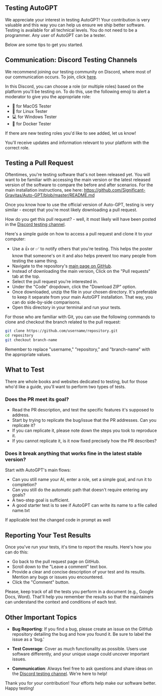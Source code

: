 ## Testing AutoGPT

We appreciate your interest in testing AutoGPT! Your contribution is very valuable and this way you can help us ensure we ship better software. Testing is available for all technical levels. You do not need to be a programmer. Any user of AutoGPT can be a tester.  

Below are some tips to get you started.

## Communication: Discord Testing Channels

We recommend joining our testing community on Discord, where most of our communication occurs. To join, click [here](https://discord.com/channels/1092243196446249134/1098217450425827468).

In this Discord, you can choose a role (or multiple roles) based on the platform you'll be testing on. To do this, use the following emoji to alert a moderator to give you the appropriate role:

- :apple: for MacOS Tester
- :penguin: for Linux Tester
- :computer: for Windows Tester
- :whale: for Docker Tester

If there are new testing roles you'd like to see added, let us know!

You'll receive updates and information relevant to your platform with the correct role.

## Testing a Pull Request

Oftentimes, you're testing software that's not been released yet. You will want to be familiar with accessing the main version or the latest released version of the software to compare the before and after scenarios. For the main installation instructions, see here: https://github.com/Significant-Gravitas/Auto-GPT/blob/master/README.md

Once you know how to use the official version of Auto-GPT, testing is very similar - except that you're most likely downloading a pull request. 

How do you get this pull request? - well, it most likely will have been posted in the [Discord testing channel](https://discord.com/channels/1092243196446249134/1098217450425827468).

Here's a simple guide on how to access a pull request and clone it to your computer:

- Use a 👍 or ✅ to notify others that you're testing. This helps the poster know that someone's on it and also helps prevent too many people from testing the same thing.
- Navigate to the repository's [main page on GitHub](https://github.com/Significant-Gravitas/Auto-GPT/).
- Instead of downloading the main version, Click on the "Pull requests" tab at the top.
- Select the pull request you're interested in.
- Under the "Code" dropdown, click the "Download ZIP" option.
- Once downloaded, unzip the file in your chosen directory. It's preferable to keep it separate from your main AutoGPT installation. That way, you can do side-by-side comparisons.
- Open this directory in your terminal and run your tests.

For those who are familiar with Git, you can use the following commands to clone and checkout the branch related to the pull request:

```bash
git clone https://github.com/username/repository.git
cd repository
git checkout branch-name
```

Remember to replace "username," "repository," and "branch-name" with the appropriate values.

## What to Test

There are whole books and websites dedicated to testing, but for those who'd like a guide, you'll want to perform two types of tests.

### Does the PR meet its goal? 
- Read the PR description, and test the specific features it's supposed to address.
- Start by trying to replicate the bug/issue that the PR addresses. Can you replicate it?
- If you can replicate it, please note down the steps you took to reproduce it.
- If you cannot replicate it, is it now fixed precisely how the PR describes?

### Does it break anything that works fine in the latest stable version? 
Start with AutoGPT's main flows:
- Can you still name your AI, enter a role, set a simple goal, and run it to completion? 
- Can you still do the automatic path that doesn't require entering any goals?
- A two-step goal is sufficient. 
- A good starter test is to see if AutoGPT can write its name to a file called name.txt

If applicable test the changed code in prompt as well

## Reporting Your Test Results

Once you've run your tests, it's time to report the results. Here's how you can do this:

- Go back to the pull request page on GitHub.
- Scroll down to the "Leave a comment" text box.
- Provide a clear and concise description of your test and its results. Mention any bugs or issues you encountered.
- Click the "Comment" button.

Please, keep track of all the tests you perform in a document (e.g., Google Docs, Word). That'll help you remember the results so that the maintainers can understand the context and conditions of each test.

## Other Important Topics

- **Bug Reporting**: If you find a bug, please create an issue on the GitHub repository detailing the bug and how you found it. Be sure to label the issue as a 'bug.'

- **Test Coverage**: Cover as much functionality as possible. Users use software differently, and your unique usage could uncover important issues.

- **Communication**: Always feel free to ask questions and share ideas on the [Discord testing channel](https://discord.com/channels/1092243196446249134/1098217450425827468). We're here to help!

Thank you for your contribution! Your efforts help make our software better. Happy testing!